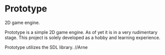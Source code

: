 # Prototype
2D game engine.

Prototype is a simple 2D game engine. As of yet it is in a very 
rudimentary stage. This project
is solely developed as a hobby and learning experience.

Prototype utilizes the SDL library.
//Arne
